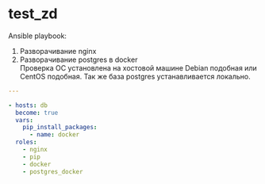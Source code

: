 # test_zd

Ansible playbook: 
1) Разворачивание nginx 
2) Разворачивание postgres в docker  
Проверка ОС установлена на хостовой машине Debian подобная или CentOS подобная. 
Так же база postgres устанавливается локально.

```yaml
---

- hosts: db
  become: true
  vars:
    pip_install_packages:
      - name: docker
  roles:
    - nginx
    - pip
    - docker
    - postgres_docker
```

